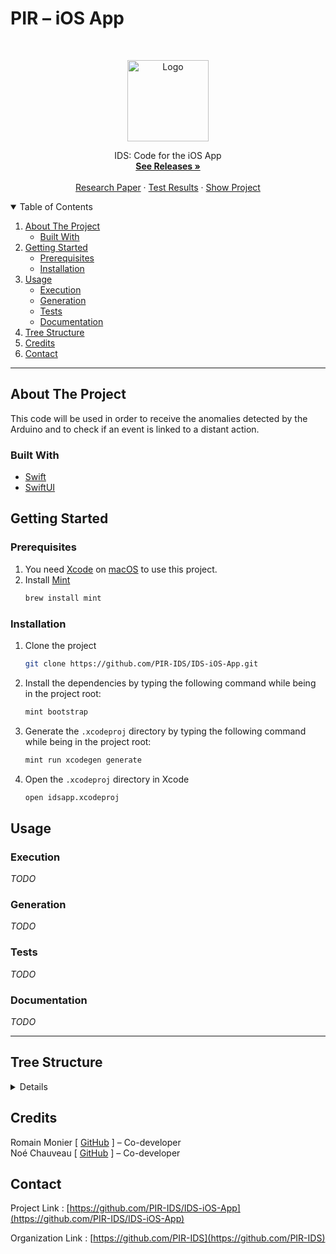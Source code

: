 # PIR – iOS App

<!-- PROJECT LOGO -->
<br />
<p align="center">
  <a href="https://github.com/PIR-IDS/IDS-iOS-App">
    <img src="https://avatars.githubusercontent.com/u/99486891" alt="Logo" width="130">
  </a>

  <p align="center">
    IDS: Code for the iOS App
    <br />
    <a href="https://github.com/PIR-IDS/IDS-iOS-App/releases"><strong>See Releases »</strong></a>
    <br />
    <br />
    <a href="#">Research Paper</a>
    ·
    <a href="https://github.com/PIR-IDS/IDS-iOS-App/actions/workflows/test.yml">Test Results</a>
    ·
    <a href="https://github.com/PIR-IDS/IDS-iOS-App/projects">Show Project</a>
  </p>

<!-- TABLE OF CONTENTS -->
<details open="open">
  <summary>Table of Contents</summary>
  <ol>
    <li>
      <a href="#about-the-project">About The Project</a>
      <ul>
        <li><a href="#built-with">Built With</a></li>
      </ul>
    </li>
    <li>
      <a href="#getting-started">Getting Started</a>
      <ul>
        <li><a href="#prerequisites">Prerequisites</a></li>
        <li><a href="#installation">Installation</a></li>
      </ul>
    </li>
    <li>
      <a href="#usage">Usage</a>
      <ul>
        <li><a href="#execution">Execution</a></li>
        <li><a href="#generation">Generation</a></li>
        <li><a href="#tests">Tests</a></li>
        <li><a href="#documentation">Documentation</a></li>
      </ul>
    <li><a href="#tree-structure">Tree Structure</a></li>
    <li><a href="#credits">Credits</a></li>
    <li><a href="#contact">Contact</a></li>

  </ol>
</details>

***

<!-- ABOUT THE PROJECT -->
## About The Project

This code will be used in order to receive the anomalies detected by the Arduino and to check if an event is linked to a distant action.

### Built With
* [Swift](https://www.swift.org/)
* [SwiftUI](https://developer.apple.com/documentation/swiftui/)

<!-- GETTING STARTED -->
## Getting Started

### Prerequisites

1. You need [Xcode](https://developer.apple.com/xcode/) on [macOS](https://www.apple.com/macos/) to use this project.
2. Install [Mint](https://github.com/yonaskolb/Mint)
    ```sh
    brew install mint
    ```

### Installation

1. Clone the project
   ```sh
   git clone https://github.com/PIR-IDS/IDS-iOS-App.git
   ```
2. Install the dependencies by typing the following command while being in the project root:
   ```sh
   mint bootstrap
   ```
3. Generate the `.xcodeproj` directory by typing the following command while being in the project root:
   ```sh
   mint run xcodegen generate 
   ```
4. Open the `.xcodeproj` directory in Xcode
   ```sh
   open idsapp.xcodeproj
   ```


<!-- USAGE EXAMPLES -->
## Usage

### Execution

_TODO_

### Generation

_TODO_

### Tests

_TODO_

### Documentation

_TODO_

***

<!-- TREE STRUCTURE -->
## Tree Structure
<details>

_TODO_

</details>

<!-- CREDITS -->
## Credits

Romain Monier [ [GitHub](https://github.com/rmonier) ] – Co-developer
<br>
Noé Chauveau [ [GitHub](https://github.com/Noecv) ] – Co-developer

<!-- CONTACT -->
## Contact

Project Link : [https://github.com/PIR-IDS/IDS-iOS-App](https://github.com/PIR-IDS/IDS-iOS-App)

Organization Link : [https://github.com/PIR-IDS](https://github.com/PIR-IDS)
